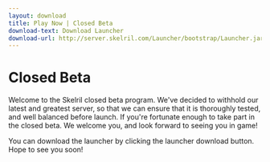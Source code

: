 ```yaml
---
layout: download
title: Play Now | Closed Beta
download-text: Download Launcher
download-url: http://server.skelril.com/Launcher/bootstrap/Launcher.jar
---
```

# Closed Beta

Welcome to the Skelril closed beta program. We've decided to withhold our latest and greatest server, so that we can ensure that it is thoroughly tested, and well balanced before launch. If you're fortunate enough to take part in the closed beta. We welcome you, and look forward to seeing you in game!

You can download the launcher by clicking the launcher download button. Hope to see you soon!
